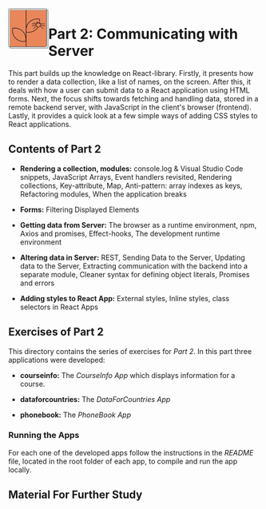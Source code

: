 <h1>
<img src="https://raw.githubusercontent.com/katerina-tziala/fullstackopen2019/master/documentation_images/part2_logo.png" alt="part logo" width="80" height="80" align="left" >
<br/>Part 2: Communicating with Server<br/>
</h2>

This part builds up the knowledge on React-library. Firstly, it presents how to render a data collection, like a list of names, on the screen. After this, it deals with how a user can submit data to a React application using HTML forms. Next, the focus shifts towards fetching and handling data, stored in a remote backend server, with JavaScript in the client's browser (frontend). Lastly, it provides a quick look at a few simple ways of adding CSS styles to React applications.

<h2>Contents of Part 2</h2>

* **Rendering a collection, modules:** console.log & Visual Studio Code snippets, JavaScript Arrays, Event handlers revisited, Rendering collections, Key-attribute, Map, Anti-pattern: array indexes as keys, Refactoring modules, When the application breaks

* **Forms:** Filtering Displayed Elements

* **Getting data from Server:** The browser as a runtime environment, npm, Axios and promises, Effect-hooks, The development runtime environment

* **Altering data in Server:** REST, Sending Data to the Server, Updating data to the Server, Extracting communication with the backend into a separate module, Cleaner syntax for defining object literals, Promises and errors

* **Adding styles to React App:** External styles, Inline styles, class selectors in React Apps


<h2>Exercises of Part 2</h2>

This directory contains the series of exercises for *Part 2*. In this part three applications were developed:

* **courseinfo:** The *CourseInfo App* which displays information for a course.

* **dataforcountries:** The *DataForCountries App* 

* **phonebook:** The *PhoneBook App* 


<h3>Running the Apps</h3>

For each one of the developed apps follow the instructions in the *README* file, located in the root folder of each app, to compile and run the app locally.

<h2>Material For Further Study</h2>






